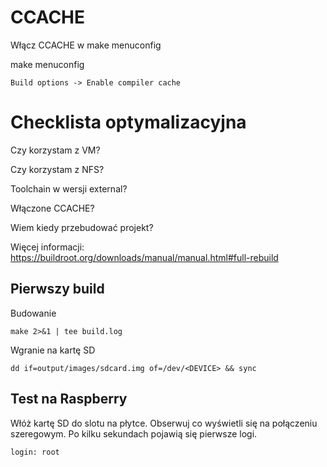 # CCACHE

Włącz CCACHE w make menuconfig

make menuconfig

    Build options -> Enable compiler cache

# Checklista optymalizacyjna

Czy korzystam z VM?

Czy korzystam z NFS?

Toolchain w wersji external?

Włączone CCACHE? 

Wiem kiedy przebudować projekt? 

Więcej informacji: https://buildroot.org/downloads/manual/manual.html#full-rebuild

## Pierwszy build

Budowanie 

    make 2>&1 | tee build.log

Wgranie na kartę SD

    dd if=output/images/sdcard.img of=/dev/<DEVICE> && sync

## Test na Raspberry 

Włóż kartę SD do slotu na płytce. Obserwuj co wyświetli się na połączeniu szeregowym. Po kilku sekundach pojawią się pierwsze logi.

    login: root